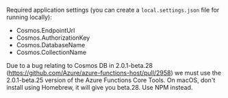 
Required application settings (you can create a `local.settings.json` file for running locally):

- Cosmos.EndpointUrl
- Cosmos.AuthorizationKey
- Cosmos.DatabaseName
- Cosmos.CollectionName

Due to a bug relating to Cosmos DB in 2.0.1-beta.28 (https://github.com/Azure/azure-functions-host/pull/2958) we must use the 2.0.1-beta.25 version of the Azure Functions Core Tools.
On macOS, don't install using Homebrew, it will give you beta.28. Use NPM instead.

